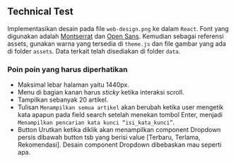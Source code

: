 ## Technical Test

Implementasikan desain pada file `web-design.png` ke dalam `React`.
Font yang digunakan adalah [Montserrat](https://fonts.google.com/specimen/Montserrat) dan
[Open Sans](https://fonts.google.com/specimen/Open+Sans). Kemudian sebagai referensi assets, gunakan warna yang tersedia di `theme.js` dan file gambar yang ada di folder `assets`. Data terkait telah disediakan di folder `data`.

### Poin poin yang harus diperhatikan

- Maksimal lebar halaman yaitu 1440px.
- Menu di bagian kanan harus *sticky* ketika interaksi scroll.
- Tampilkan sebanyak 20 artikel.
- Tulisan `Menampilkan semua artikel` akan berubah ketika user mengetik kata apapun pada field search setelah menekan tombol Enter, menjadi `Menampilkan pencarian kata kunci “isi_kata_kunci”`.
- Button Urutkan ketika diklik akan menampilkan component Dropdown persis dibawah button tsb yang berisi value [Terbaru, Terlama, Rekomendasi]. Desain component Dropdown dibebaskan mau seperti apa.
